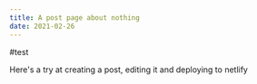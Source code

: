 ```yaml
---
title: A post page about nothing
date: 2021-02-26
---
```


#test

Here's a try at creating a post, editing it and deploying to netlify

